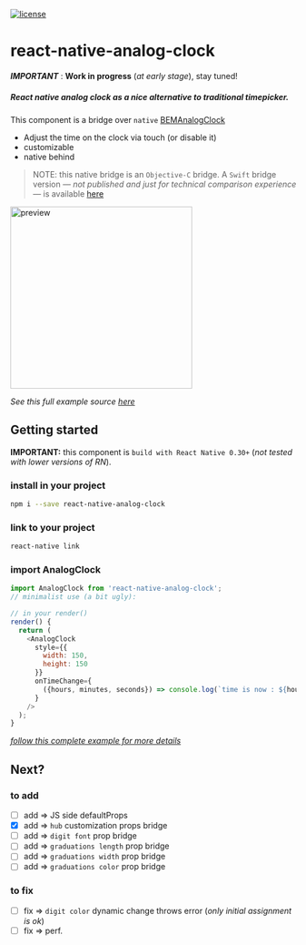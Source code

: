 [![license](https://img.shields.io/github/license/mashape/apistatus.svg?maxAge=2592000)](https://github.com/MacKentoch/rn-analog-clock)
# react-native-analog-clock


*__IMPORTANT__* : **Work in progress** (*at early stage*), stay tuned!


##### React native analog clock as a nice alternative to traditional timepicker.

This component is a bridge over `native`  [BEMAnalogClock](https://github.com/Boris-Em/BEMAnalogClock)
- Adjust the time on the clock via touch (or disable it)
- customizable
- native behind

> NOTE: this native bridge is an `Objective-C` bridge. A `Swift` bridge version — *not published and just for technical comparison experience* — is available [here](https://github.com/MacKentoch/react-native-analog-clock)

<img src="https://raw.githubusercontent.com/MacKentoch/rn-analog-clock/master/images/previewFromExample.gif" alt="preview" width="320px"></img>

*See this full example source [here](https://github.com/MacKentoch/rn-analog-clock/blob/master/example/index.ios.js)*

## Getting started

**IMPORTANT:** this component is `build with React Native 0.30+` (*not tested with lower versions of RN*).

### install in your project
```bash
npm i --save react-native-analog-clock
```

### link to your project
```bash
react-native link
```

### import AnalogClock
```javascript
import AnalogClock from 'react-native-analog-clock';
// minimalist use (a bit ugly):

// in your render()
render() {
  return (
    <AnalogClock
      style={{
        width: 150,
        height: 150
      }}
      onTimeChange={
        ({hours, minutes, seconds}) => console.log(`time is now : ${hours}:${minutes}:${seconds}`)
      }
    />    
  );
}
```
*[follow this complete example for more details](https://github.com/MacKentoch/rn-analog-clock/blob/master/example/index.ios.js)*


## Next?
### to add
- [ ] add => JS side defaultProps
- [x] add => `hub` customization props bridge
- [ ] add => `digit font` prop bridge
- [ ] add => `graduations length` prop bridge
- [ ] add => `graduations width` prop bridge
- [ ] add => `graduations color` prop bridge

### to fix
- [ ] fix =>  `digit color` dynamic change throws error (*only initial assignment is ok*)
- [ ] fix => perf.
